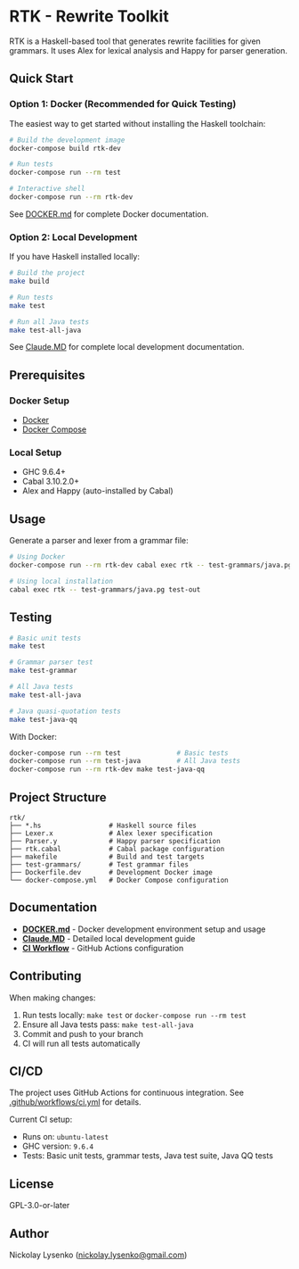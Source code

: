 # RTK - Rewrite Toolkit

RTK is a Haskell-based tool that generates rewrite facilities for given grammars. It uses Alex for lexical analysis and Happy for parser generation.

## Quick Start

### Option 1: Docker (Recommended for Quick Testing)

The easiest way to get started without installing the Haskell toolchain:

```bash
# Build the development image
docker-compose build rtk-dev

# Run tests
docker-compose run --rm test

# Interactive shell
docker-compose run --rm rtk-dev
```

See [DOCKER.md](DOCKER.md) for complete Docker documentation.

### Option 2: Local Development

If you have Haskell installed locally:

```bash
# Build the project
make build

# Run tests
make test

# Run all Java tests
make test-all-java
```

See [Claude.MD](Claude.MD) for complete local development documentation.

## Prerequisites

### Docker Setup
- [Docker](https://docs.docker.com/get-docker/)
- [Docker Compose](https://docs.docker.com/compose/install/)

### Local Setup
- GHC 9.6.4+
- Cabal 3.10.2.0+
- Alex and Happy (auto-installed by Cabal)

## Usage

Generate a parser and lexer from a grammar file:

```bash
# Using Docker
docker-compose run --rm rtk-dev cabal exec rtk -- test-grammars/java.pg test-out

# Using local installation
cabal exec rtk -- test-grammars/java.pg test-out
```

## Testing

```bash
# Basic unit tests
make test

# Grammar parser test
make test-grammar

# All Java tests
make test-all-java

# Java quasi-quotation tests
make test-java-qq
```

With Docker:

```bash
docker-compose run --rm test              # Basic tests
docker-compose run --rm test-java         # All Java tests
docker-compose run --rm rtk-dev make test-java-qq
```

## Project Structure

```
rtk/
├── *.hs                 # Haskell source files
├── Lexer.x              # Alex lexer specification
├── Parser.y             # Happy parser specification
├── rtk.cabal            # Cabal package configuration
├── makefile             # Build and test targets
├── test-grammars/       # Test grammar files
├── Dockerfile.dev       # Development Docker image
└── docker-compose.yml   # Docker Compose configuration
```

## Documentation

- **[DOCKER.md](DOCKER.md)** - Docker development environment setup and usage
- **[Claude.MD](Claude.MD)** - Detailed local development guide
- **[CI Workflow](.github/workflows/ci.yml)** - GitHub Actions configuration

## Contributing

When making changes:

1. Run tests locally: `make test` or `docker-compose run --rm test`
2. Ensure all Java tests pass: `make test-all-java`
3. Commit and push to your branch
4. CI will run all tests automatically

## CI/CD

The project uses GitHub Actions for continuous integration. See [.github/workflows/ci.yml](.github/workflows/ci.yml) for details.

Current CI setup:
- Runs on: `ubuntu-latest`
- GHC version: `9.6.4`
- Tests: Basic unit tests, grammar tests, Java test suite, Java QQ tests

## License

GPL-3.0-or-later

## Author

Nickolay Lysenko (nickolay.lysenko@gmail.com)
